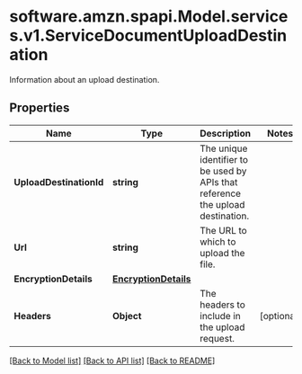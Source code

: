 # software.amzn.spapi.Model.services.v1.ServiceDocumentUploadDestination
Information about an upload destination.

## Properties

Name | Type | Description | Notes
------------ | ------------- | ------------- | -------------
**UploadDestinationId** | **string** | The unique identifier to be used by APIs that reference the upload destination. | 
**Url** | **string** | The URL to which to upload the file. | 
**EncryptionDetails** | [**EncryptionDetails**](EncryptionDetails.md) |  | 
**Headers** | **Object** | The headers to include in the upload request. | [optional] 

[[Back to Model list]](../README.md#documentation-for-models) [[Back to API list]](../README.md#documentation-for-api-endpoints) [[Back to README]](../README.md)

